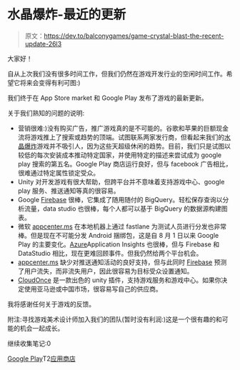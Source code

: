 # 水晶爆炸-最近的更新

> 原文：<https://dev.to/balconygames/game-crystal-blast-the-recent-update-26l3>

大家好！

自从上次我们没有很多时间工作，但我们仍然在游戏开发行业的空闲时间工作。希望它将来会变得有利可图:)

我们终于在 App Store market 和 Google Play 发布了游戏的最新更新。

关于我们熟知的问题的说明:

*   营销很难:)没有购买广告，推广游戏真的是不可能的。谷歌和苹果的巨额现金流将游戏推上了搜索或趋势的顶端。试图联系两家发行商，但看起来我们的[水晶爆炸](https://play.google.com/store/apps/details?id=com.balconygames.CrystalBlast)游戏并不吸引人，因为这些天超级休闲的趋势。目前，我们只是试图以较低的每次安装成本推动特定国家，并使用特定的描述来尝试成为 google play 搜索的第五名。Google Play 商店运行良好，但与 facebook 广告相比，很难通过特定属性锁定受众。
*   Unity 对开发游戏有很大帮助，但跨平台并不意味着支持游戏中心、google play 服务、推送通知等真的很容易。
*   Google [Firebase](https://firebase.google.com/) 很棒，它集成了随用随付的 BigQuery。轻松保存查询以分析流量，data studio 也很棒，每个人都可以基于 BigQuery 的数据源构建图表。
*   微软 [appcenter.ms](//appcenter.ms) 在本地机器上通过 fastlane 为测试人员进行分发也非常棒。但是现在不可能分发 Android 捆绑包，这是自 8 月 1 日以来 Google Play 的主要变化。[Azure](http://azure.microsoft.com)Application Insights 也很棒，但与 Firebase 和 DataStudio 相比，现在更难回顾事件。但我仍然给两个平台机会。
*   [appcenter.ms](//appcenter.ms) 缺少对推送通知活动的良好支持，但与此同时 [Firebase](https://firebase.google.com/) 预测了用户流失，而非流失用户，因此很容易为目标受众设置通知。
*   [CloudOnce](http://jizc.github.io/CloudOnce/) 是一款出色的 unity 插件，支持游戏服务和游戏中心。如果你决定使用亚马逊或中国市场，很容易写自己的供应商。

我将感谢任何关于游戏的反馈。

附注:寻找游戏美术设计师加入我们的团队(暂时没有利润:)这是一个很有趣的和可能的机会一起成长。

继续收集笔记:0

[Google Play](https://play.google.com/store/apps/details?id=com.balconygames.CrystalBlast)T2[应用商店](https://apps.apple.com/us/app/crystal-blast/id1451868968)